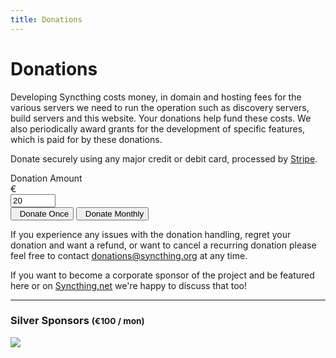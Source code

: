 ```yaml
---
title: Donations
---
```


# Donations

Developing Syncthing costs money, in domain and hosting fees for the various
servers we need to run the operation such as discovery servers, build
servers and this website. Your donations help fund these costs. We also
periodically award grants for the development of specific features, which is
paid for by these donations.

Donate securely using any major credit or debit card, processed by [Stripe](https://stripe.com).


<form class="form-inline">
    <label class="sr-only" for="amount">Donation Amount</label>
    <div class="input-group mr-sm-2 my-2">
        <div class="input-group-prepend">
            <div class="input-group-text">&euro;</i></div>
        </div>
        <input type="number" class="form-control text-right input-lg" name="amount" id="donation-amount" placeholder="Amount" min="1" max="1000" value="20" required>
    </div>
    <button type="button" class="btn btn-success mr-sm-2 my-2" id="donate-once-button" role="link"><i class="fa fa-hand-holding-usd"></i>&ensp;Donate Once</button>
    <button type="button" class="btn btn-primary mr-sm-2 my-2" id="donate-monthly-button" role="link"><i class="fa fa-redo-alt"></i>&ensp;Donate Monthly</button>
</form>
<script type="text/javascript" src="https://js.stripe.com/v3"></script>
<script type="text/javascript" src="/js/stripe.js"></script>

If you experience any issues with the donation handling, regret your
donation and want a refund, or want to cancel a recurring donation please
feel free to contact [donations@syncthing.org](mailto:donations@syncthing.org) at any time.

If you want to become a corporate sponsor of the project and be featured
here or on [Syncthing.net](https://syncthing.net/) we're happy to discuss
that too!

---

### Silver Sponsors <small>(&euro;100 / mon)</small>

<a href="https://kastelo.net/"><img src="https://www.kastelo.net/img/logo.svg" class="img logo"></a>

